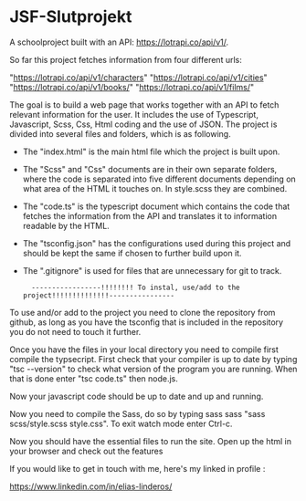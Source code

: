 # JSF-Slutprojekt

A schoolproject built with an API: https://lotrapi.co/api/v1/.

So far this project fetches information from four different urls:

"https://lotrapi.co/api/v1/characters"
"https://lotrapi.co/api/v1/cities"
"https://lotrapi.co/api/v1/books/"
"https://lotrapi.co/api/v1/films/"

The goal is to build a web page that works together with an API to fetch relevant information for the user.
It includes the use of Typescript, Javascript, Scss, Css, Html coding and the use of JSON.
The project is divided into several files and folders, which is as following.


* The "index.html" is the main html file which the project is built upon.


* The "Scss" and "Css" documents are in their own separate folders, where the code is separated into five different documents depending on what area of the HTML it touches on. In style.scss they are combined.


* The "code.ts" is the typescript document which contains the code that fetches the information from the API and translates it to information readable by the HTML.


* The "tsconfig.json" has the configurations used during this project and should be kept the same if chosen to further build upon it.


* The ".gitignore" is used for files that are unnecessary for git to track.


        -----------------!!!!!!!! To instal, use/add to the project!!!!!!!!!!!!!!----------------




To use and/or add to the project you need to clone the repository from github, as long as you have the tsconfig that is included in the repository you do not need to touch it further.


Once you have the files in your local directory you need to compile first compile the typsecript.
First check that your compiler is up to date by typing "tsc --version" to check what version of the program you are running.
When that is done enter "tsc code.ts" then node.js.


Now your javascript code should be up to date and up and running.




Now you need to compile the Sass, do so by typing sass  sass "sass scss/style.scss style.css".
To exit watch mode enter Ctrl-c.


Now you should have the essential files to run the site.
Open up the html in your browser and check out the features



If you would like to get in touch with me, here's my linked in profile :

https://www.linkedin.com/in/elias-linderos/



